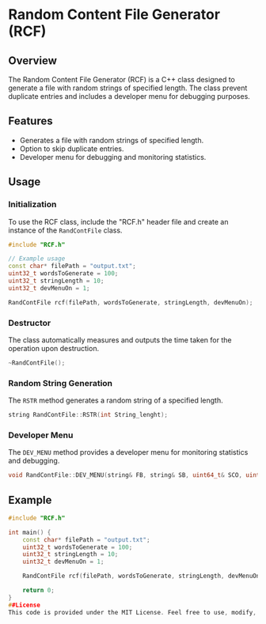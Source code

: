 # Random Content File Generator (RCF)

## Overview
The Random Content File Generator (RCF) is a C++ class designed to generate a file with random strings of specified length. The class prevent duplicate entries and includes a developer menu for debugging purposes.

## Features
- Generates a file with random strings of specified length.
- Option to skip duplicate entries.
- Developer menu for debugging and monitoring statistics.

## Usage

### Initialization
To use the RCF class, include the "RCF.h" header file and create an instance of the `RandContFile` class.

```cpp
#include "RCF.h"

// Example usage
const char* filePath = "output.txt";
uint32_t wordsToGenerate = 100;
uint32_t stringLength = 10;
uint32_t devMenuOn = 1;

RandContFile rcf(filePath, wordsToGenerate, stringLength, devMenuOn);
```

### Destructor
The class automatically measures and outputs the time taken for the operation upon destruction.

```cpp
~RandContFile();
```

### Random String Generation
The `RSTR` method generates a random string of a specified length.

```cpp
string RandContFile::RSTR(int String_lenght);
```

### Developer Menu
The `DEV_MENU` method provides a developer menu for monitoring statistics and debugging.

```cpp
void RandContFile::DEV_MENU(string& FB, string& SB, uint64_t& SCO, uint64_t& NCO, uint64_t& SSCO);
```

## Example

```cpp
#include "RCF.h"

int main() {
    const char* filePath = "output.txt";
    uint32_t wordsToGenerate = 100;
    uint32_t stringLength = 10;
    uint32_t devMenuOn = 1;

    RandContFile rcf(filePath, wordsToGenerate, stringLength, devMenuOn);

    return 0;
}
##License
This code is provided under the MIT License. Feel free to use, modify, and distribute the code.